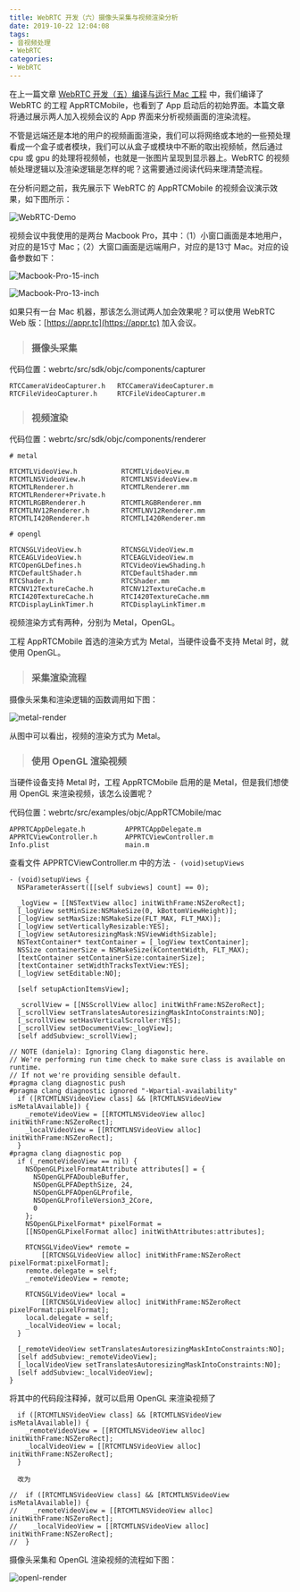 ```yaml
---
title: WebRTC 开发（六）摄像头采集与视频渲染分析
date: 2019-10-22 12:04:08
tags:
- 音视频处理
- WebRTC
categories:
- WebRTC
---
```


在上一篇文章 [WebRTC 开发（五）编译与运行 Mac 工程](https://depthlove.github.io/2019/10/18/webrtc-development-5-run-mac-project/) 中，我们编译了 WebRTC 的工程 AppRTCMobile，也看到了 App 启动后的初始界面。本篇文章将通过展示两人加入视频会议的 App 界面来分析视频画面的渲染流程。

不管是远端还是本地的用户的视频画面渲染，我们可以将网络或本地的一些预处理看成一个盒子或者模块，我们可以从盒子或模块中不断的取出视频帧，然后通过 cpu 或 gpu 的处理将视频帧，也就是一张图片呈现到显示器上。WebRTC 的视频帧处理逻辑以及渲染逻辑是怎样的呢？这需要通过阅读代码来理清楚流程。

<!-- more -->

在分析问题之前，我先展示下 WebRTC 的 AppRTCMobile 的视频会议演示效果，如下图所示：

![WebRTC-Demo](https://raw.githubusercontent.com/depthlove/depthloveBlog/master/source/images/webrtc-development-6-video-rendering-analysis/WebRTC-Demo.png)


视频会议中我使用的是两台 Macbook Pro，其中：（1）小窗口画面是本地用户，对应的是15寸 Mac；（2）大窗口画面是远端用户，对应的是13寸 Mac。对应的设备参数如下：

![Macbook-Pro-15-inch](https://raw.githubusercontent.com/depthlove/depthloveBlog/master/source/images/webrtc-development-6-video-rendering-analysis/Macbook-Pro-15-inch.png)

![Macbook-Pro-13-inch](https://raw.githubusercontent.com/depthlove/depthloveBlog/master/source/images/webrtc-development-6-video-rendering-analysis/Macbook-Pro-13-inch.png)

如果只有一台 Mac 机器，那该怎么测试两人加会效果呢？可以使用 WebRTC Web 版：[https://appr.tc](https://appr.tc) 加入会议。

> ### 摄像头采集

代码位置：webrtc/src/sdk/objc/components/capturer

```
RTCCameraVideoCapturer.h   RTCCameraVideoCapturer.m
RTCFileVideoCapturer.h     RTCFileVideoCapturer.m
```

> ### 视频渲染

代码位置：webrtc/src/sdk/objc/components/renderer

```
# metal

RTCMTLVideoView.h           RTCMTLVideoView.m
RTCMTLNSVideoView.h         RTCMTLNSVideoView.m
RTCMTLRenderer.h            RTCMTLRenderer.mm
RTCMTLRenderer+Private.h
RTCMTLRGBRenderer.h         RTCMTLRGBRenderer.mm
RTCMTLNV12Renderer.h        RTCMTLNV12Renderer.mm
RTCMTLI420Renderer.h        RTCMTLI420Renderer.mm
```

```
# opengl

RTCNSGLVideoView.h          RTCNSGLVideoView.m
RTCEAGLVideoView.h          RTCEAGLVideoView.m
RTCOpenGLDefines.h          RTCVideoViewShading.h
RTCDefaultShader.h          RTCDefaultShader.mm
RTCShader.h                 RTCShader.mm
RTCNV12TextureCache.h       RTCNV12TextureCache.m
RTCI420TextureCache.h       RTCI420TextureCache.mm
RTCDisplayLinkTimer.h       RTCDisplayLinkTimer.m
```

视频渲染方式有两种，分别为 Metal，OpenGL。

工程 AppRTCMobile 首选的渲染方式为 Metal，当硬件设备不支持 Metal 时，就使用 OpenGL。

> ### 采集渲染流程

摄像头采集和渲染逻辑的函数调用如下图：

![metal-render](https://raw.githubusercontent.com/depthlove/depthloveBlog/master/source/images/webrtc-development-6-video-rendering-analysis/metal-render.png)

从图中可以看出，视频的渲染方式为 Metal。

> ### 使用 OpenGL 渲染视频

当硬件设备支持 Metal 时，工程 AppRTCMobile 启用的是 Metal，但是我们想使用 OpenGL 来渲染视频，该怎么设置呢？

代码位置：webrtc/src/examples/objc/AppRTCMobile/mac

```
APPRTCAppDelegate.h          APPRTCAppDelegate.m
APPRTCViewController.h       APPRTCViewController.m
Info.plist                   main.m
```

查看文件 APPRTCViewController.m 中的方法 `- (void)setupViews`

```
- (void)setupViews {
  NSParameterAssert([[self subviews] count] == 0);

  _logView = [[NSTextView alloc] initWithFrame:NSZeroRect];
  [_logView setMinSize:NSMakeSize(0, kBottomViewHeight)];
  [_logView setMaxSize:NSMakeSize(FLT_MAX, FLT_MAX)];
  [_logView setVerticallyResizable:YES];
  [_logView setAutoresizingMask:NSViewWidthSizable];
  NSTextContainer* textContainer = [_logView textContainer];
  NSSize containerSize = NSMakeSize(kContentWidth, FLT_MAX);
  [textContainer setContainerSize:containerSize];
  [textContainer setWidthTracksTextView:YES];
  [_logView setEditable:NO];

  [self setupActionItemsView];

  _scrollView = [[NSScrollView alloc] initWithFrame:NSZeroRect];
  [_scrollView setTranslatesAutoresizingMaskIntoConstraints:NO];
  [_scrollView setHasVerticalScroller:YES];
  [_scrollView setDocumentView:_logView];
  [self addSubview:_scrollView];

// NOTE (daniela): Ignoring Clang diagonstic here.
// We're performing run time check to make sure class is available on runtime.
// If not we're providing sensible default.
#pragma clang diagnostic push
#pragma clang diagnostic ignored "-Wpartial-availability"
  if ([RTCMTLNSVideoView class] && [RTCMTLNSVideoView isMetalAvailable]) {
    _remoteVideoView = [[RTCMTLNSVideoView alloc] initWithFrame:NSZeroRect];
    _localVideoView = [[RTCMTLNSVideoView alloc] initWithFrame:NSZeroRect];
  }
#pragma clang diagnostic pop
  if (_remoteVideoView == nil) {
    NSOpenGLPixelFormatAttribute attributes[] = {
      NSOpenGLPFADoubleBuffer,
      NSOpenGLPFADepthSize, 24,
      NSOpenGLPFAOpenGLProfile,
      NSOpenGLProfileVersion3_2Core,
      0
    };
    NSOpenGLPixelFormat* pixelFormat =
    [[NSOpenGLPixelFormat alloc] initWithAttributes:attributes];

    RTCNSGLVideoView* remote =
        [[RTCNSGLVideoView alloc] initWithFrame:NSZeroRect pixelFormat:pixelFormat];
    remote.delegate = self;
    _remoteVideoView = remote;

    RTCNSGLVideoView* local =
        [[RTCNSGLVideoView alloc] initWithFrame:NSZeroRect pixelFormat:pixelFormat];
    local.delegate = self;
    _localVideoView = local;
  }

  [_remoteVideoView setTranslatesAutoresizingMaskIntoConstraints:NO];
  [self addSubview:_remoteVideoView];
  [_localVideoView setTranslatesAutoresizingMaskIntoConstraints:NO];
  [self addSubview:_localVideoView];
}
```

将其中的代码段注释掉，就可以启用 OpenGL 来渲染视频了

```
  if ([RTCMTLNSVideoView class] && [RTCMTLNSVideoView isMetalAvailable]) {
    _remoteVideoView = [[RTCMTLNSVideoView alloc] initWithFrame:NSZeroRect];
    _localVideoView = [[RTCMTLNSVideoView alloc] initWithFrame:NSZeroRect];
  }
  
  改为
  
//  if ([RTCMTLNSVideoView class] && [RTCMTLNSVideoView isMetalAvailable]) {
//    _remoteVideoView = [[RTCMTLNSVideoView alloc] initWithFrame:NSZeroRect];
//    _localVideoView = [[RTCMTLNSVideoView alloc] initWithFrame:NSZeroRect];
//  }
```

摄像头采集和 OpenGL 渲染视频的流程如下图：

![openl-render](https://raw.githubusercontent.com/depthlove/depthloveBlog/master/source/images/webrtc-development-6-video-rendering-analysis/openl-render.png)